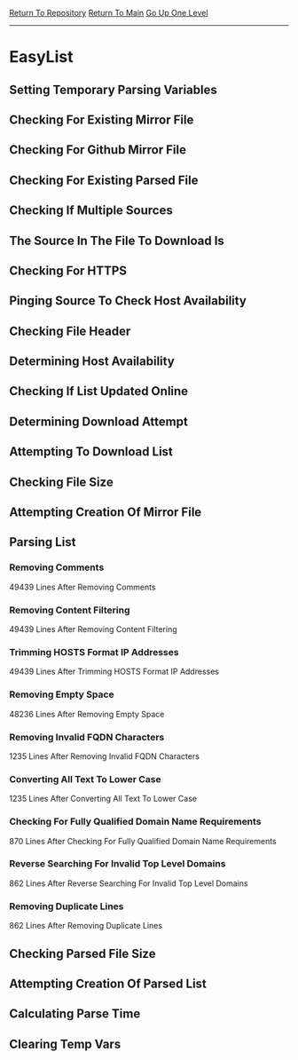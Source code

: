 [Return To Repository](https://github.com/deathbybandaid/piholeparser/)
[Return To Main](https://github.com/deathbybandaid/piholeparser/blob/master/RecentRunLogs/Mainlog.md)
[Go Up One Level](https://github.com/deathbybandaid/piholeparser/blob/master/RecentRunLogs/TopLevelScripts/30-Processing-External-Blacklists.md)
____________________________________
# EasyList
## Setting Temporary Parsing Variables
## Checking For Existing Mirror File
## Checking For Github Mirror File
## Checking For Existing Parsed File
## Checking If Multiple Sources
## The Source In The File To Download Is
## Checking For HTTPS
## Pinging Source To Check Host Availability
## Checking File Header
## Determining Host Availability
## Checking If List Updated Online
## Determining Download Attempt
## Attempting To Download List
## Checking File Size
## Attempting Creation Of Mirror File
## Parsing List
### Removing Comments
49439 Lines After Removing Comments
### Removing Content Filtering
49439 Lines After Removing Content Filtering
### Trimming HOSTS Format IP Addresses
49439 Lines After Trimming HOSTS Format IP Addresses
### Removing Empty Space
48236 Lines After Removing Empty Space
### Removing Invalid FQDN Characters
1235 Lines After Removing Invalid FQDN Characters
### Converting All Text To Lower Case
1235 Lines After Converting All Text To Lower Case
### Checking For Fully Qualified Domain Name Requirements
870 Lines After Checking For Fully Qualified Domain Name Requirements
### Reverse Searching For Invalid Top Level Domains
862 Lines After Reverse Searching For Invalid Top Level Domains
### Removing Duplicate Lines
862 Lines After Removing Duplicate Lines
## Checking Parsed File Size
## Attempting Creation Of Parsed List
## Calculating Parse Time
## Clearing Temp Vars
